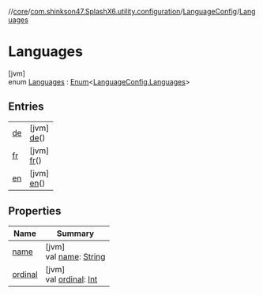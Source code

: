 //[core](../../../../index.md)/[com.shinkson47.SplashX6.utility.configuration](../../index.md)/[LanguageConfig](../index.md)/[Languages](index.md)

# Languages

[jvm]\
enum [Languages](index.md) : [Enum](https://kotlinlang.org/api/latest/jvm/stdlib/kotlin/-enum/index.html)&lt;[LanguageConfig.Languages](index.md)&gt;

## Entries

| | |
|---|---|
| [de](de/index.md) | [jvm]<br>[de](de/index.md)() |
| [fr](fr/index.md) | [jvm]<br>[fr](fr/index.md)() |
| [en](en/index.md) | [jvm]<br>[en](en/index.md)() |

## Properties

| Name | Summary |
|---|---|
| [name](en/index.md#-372974862%2FProperties%2F971615585) | [jvm]<br>val [name](en/index.md#-372974862%2FProperties%2F971615585): [String](https://kotlinlang.org/api/latest/jvm/stdlib/kotlin/-string/index.html) |
| [ordinal](en/index.md#-739389684%2FProperties%2F971615585) | [jvm]<br>val [ordinal](en/index.md#-739389684%2FProperties%2F971615585): [Int](https://kotlinlang.org/api/latest/jvm/stdlib/kotlin/-int/index.html) |
